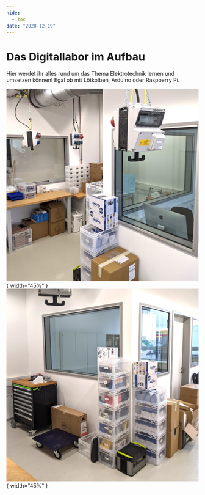 ```yaml
---
hide:
  - toc
date: "2020-12-19"  
---
```


# Das Digitallabor im Aufbau

Hier werdet ihr alles rund um das Thema Elektrotechnik lernen und umsetzen können! Egal ob mit Lötkolben, Arduino oder Raspberry Pi.

![Arbeitstische und Kisten im Digitallabor](../medien/2020-12-19a.jpg){ width="45%" } ![Büro im Digitallabor, davor gestapelte Kisten mit Equipment](../medien/2020-12-19b.jpg){ width="45%" }
